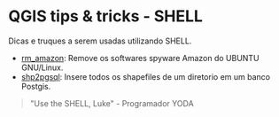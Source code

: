# QGIS tips & tricks - SHELL
Dicas e truques a serem usadas utilizando SHELL.

* [rm_amazon](https://github.com/kylefelipe/qgis-tips-tricks/blob/master/shell/rm_amazon.sh): Remove os softwares spyware Amazon do UBUNTU  GNU/Linux.
* [shp2pgsql](https://github.com/kylefelipe/qgis-tips-tricks/blob/master/shell/shp2pgsql.md): Insere todos os shapefiles de um diretorio em um banco Postgis.

> "Use the SHELL, Luke" - Programador YODA


